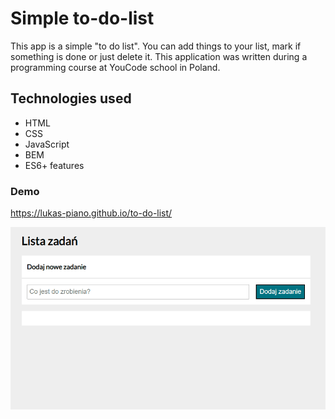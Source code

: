 ﻿# Simple to-do-list
 This app is a simple "to do list". You can add things to your list, mark if something is done or just delete it.
This application was written during a programming course at YouCode school in Poland.
## Technologies used
- HTML
- CSS
- JavaScript
- BEM
- ES6+ features

### Demo
https://lukas-piano.github.io/to-do-list/

![Simple to-do-list](https://github.com/Lukas-piano/to-do-list/blob/main/images/To-do-list-gif.gif)
